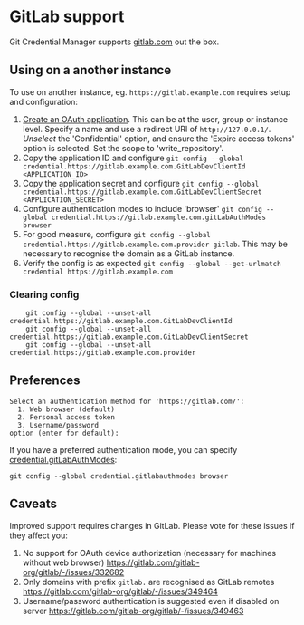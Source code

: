 # GitLab support

Git Credential Manager supports [gitlab.com](https://gitlab.com) out the box.

## Using on a another instance

To use on another instance, eg. `https://gitlab.example.com` requires setup and configuration:

1. [Create an OAuth application](https://docs.gitlab.com/ee/integration/oauth_provider.html). This can be at the user, group or instance level. Specify a name and use a redirect URI of `http://127.0.0.1/`. _Unselect_ the 'Confidential' option, and ensure the 'Expire access tokens' option is selected. Set the scope to 'write_repository'.
2. Copy the application ID and configure `git config --global credential.https://gitlab.example.com.GitLabDevClientId <APPLICATION_ID>`
3. Copy the application secret and configure `git config --global credential.https://gitlab.example.com.GitLabDevClientSecret <APPLICATION_SECRET>`
4. Configure authentication modes to include 'browser' `git config --global credential.https://gitlab.example.com.gitLabAuthModes browser`
5. For good measure, configure `git config --global credential.https://gitlab.example.com.provider gitlab`. This may be necessary to recognise the domain as a GitLab instance.
6. Verify the config is as expected `git config --global --get-urlmatch credential https://gitlab.example.com`

### Clearing config

```console
    git config --global --unset-all credential.https://gitlab.example.com.GitLabDevClientId
    git config --global --unset-all credential.https://gitlab.example.com.GitLabDevClientSecret
    git config --global --unset-all credential.https://gitlab.example.com.provider
```

## Preferences

```console
Select an authentication method for 'https://gitlab.com/':
  1. Web browser (default)
  2. Personal access token
  3. Username/password
option (enter for default):
```

If you have a preferred authentication mode, you can specify [credential.gitLabAuthModes](configuration.md#credential.gitLabAuthModes):

```console
git config --global credential.gitlabauthmodes browser
```

## Caveats

Improved support requires changes in GitLab. Please vote for these issues if they affect you:

1. No support for OAuth device authorization (necessary for machines without web browser) https://gitlab.com/gitlab-org/gitlab/-/issues/332682
2. Only domains with prefix `gitlab.` are recognised as GitLab remotes https://gitlab.com/gitlab-org/gitlab/-/issues/349464
3. Username/password authentication is suggested even if disabled on server https://gitlab.com/gitlab-org/gitlab/-/issues/349463

